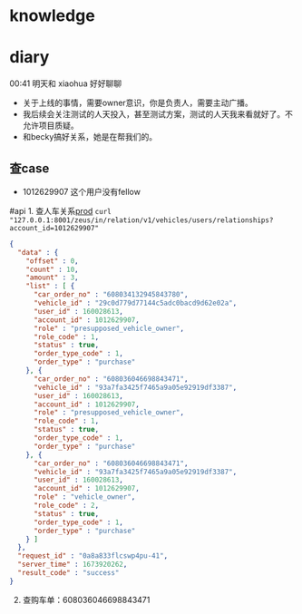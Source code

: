 # knowledge


# diary

00:41 明天和 xiaohua 好好聊聊
- 关于上线的事情，需要owner意识，你是负责人，需要主动广播。
- 我后续会关注测试的人天投入，甚至测试方案，测试的人天我来看就好了。不允许项目质疑。
- 和becky搞好关系，她是在帮我们的。


## 查case
- 1012629907 这个用户没有fellow

#api 1. 查人车关系[prod](https://luban.nioint.com/#/service_management/instance/detail/1291?name=mp-relation-eu-eks-prod)
`curl "127.0.0.1:8001/zeus/in/relation/v1/vehicles/users/relationships?account_id=1012629907"`
```json
{
  "data" : {
    "offset" : 0,
    "count" : 10,
    "amount" : 3,
    "list" : [ {
      "car_order_no" : "608034132945843780",
      "vehicle_id" : "29c0d779d77144c5adc0bacd9d62e02a",
      "user_id" : 160028613,
      "account_id" : 1012629907,
      "role" : "presupposed_vehicle_owner",
      "role_code" : 1,
      "status" : true,
      "order_type_code" : 1,
      "order_type" : "purchase"
    }, {
      "car_order_no" : "608036046698843471",
      "vehicle_id" : "93a7fa3425f7465a9a05e92919df3387",
      "user_id" : 160028613,
      "account_id" : 1012629907,
      "role" : "presupposed_vehicle_owner",
      "role_code" : 1,
      "status" : true,
      "order_type_code" : 1,
      "order_type" : "purchase"
    }, {
      "car_order_no" : "608036046698843471",
      "vehicle_id" : "93a7fa3425f7465a9a05e92919df3387",
      "user_id" : 160028613,
      "account_id" : 1012629907,
      "role" : "vehicle_owner",
      "role_code" : 2,
      "status" : true,
      "order_type_code" : 1,
      "order_type" : "purchase"
    } ]
  },
  "request_id" : "0a8a833flcswp4pu-41",
  "server_time" : 1673920262,
  "result_code" : "success"
}
```

2. 查购车单：608036046698843471
